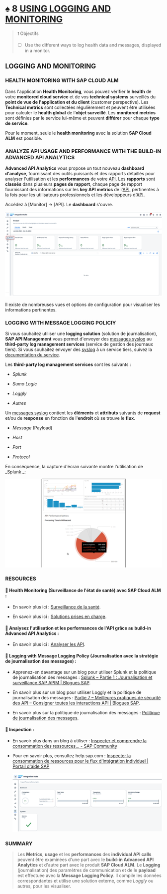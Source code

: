 # ♠ 8 [USING LOGGING AND MONITORING](https://learning.sap.com/learning-journeys/developing-with-sap-integration-suite/using-logging-and-monitoring_e83faa28-1ebd-41e5-87b7-1a053c336b36)

> :exclamation: Objectifs
>
> - [ ] Use the different ways to log health data and messages, displayed in a monitor.

## LOGGING AND MONITORING

### HEALTH MONITORING WITH SAP CLOUD ALM

Dans l'application **Health Monitoring**, vous pouvez vérifier le **health** de votre **monitored cloud service** et de vos **technical systems** surveillés du **point de vue de l'application et du client** (customer perspective). Les **Technical metrics** sont collectées régulièrement et peuvent être utilisées pour calculer le **health global** de l’**objet surveillé**. Les **monitored metrics** sont définies par le service lui-même et peuvent **différer** pour chaque **type de service**.

Pour le moment, seule le **health monitoring** avec la solution **SAP Cloud ALM** est possible.

### ANALYZE API USAGE AND PERFORMANCE WITH THE BUILD-IN ADVANCED API ANALYTICS

**Advanced API Analytics** vous propose un tout nouveau **dashboard d'analyse**, fournissant des outils puissants et des rapports détaillés pour analyser l'utilisation et les **performances** de votre [API](../☼%20UNIT%200%20-%20Lexicon/♠%20API.md). Les **rapports** sont **classés** dans plusieurs **pages de rapport**, chaque page de rapport fournissant des informations sur les **key API metrics** de l'[API](../☼%20UNIT%200%20-%20Lexicon/♠%20API.md), pertinentes à la fois pour les utilisateurs professionnels et les développeurs d'[API](../☼%20UNIT%200%20-%20Lexicon/♠%20API.md).

Accédez à [Monitor] → [API]. Le **dashboard** s'ouvre.

![](./RESSOURCES/CLD900_U3_L7_01.png)

Il existe de nombreuses vues et options de configuration pour visualiser les informations pertinentes.

### LOGGING WITH MESSAGE LOGGING POLICIY

Si vous souhaitez utiliser une **logging solution** (solution de journalisation), **SAP API Management** vous permet d'envoyer des [messages syslog](../☼%20UNIT%200%20-%20Lexicon/♠%20Messages%20Syslog.md) au **third-party log management services** (service de gestion des journaux tiers). Si vous souhaitez envoyer des [syslog](../☼%20UNIT%200%20-%20Lexicon/♠%20Messages%20Syslog.md) à un service tiers, suivez la [documentation du service](https://help.sap.com/docs/sap-api-management/sap-api-management/message-logging-policy?version=Cloud).

Les **third-party log management services** sont les suivants :

- _Splunk_

- _Sumo Logic_

- _Loggly_

- _Autres_

Un [messages syslog](../☼%20UNIT%200%20-%20Lexicon/♠%20Messages%20Syslog.md) contient les **éléments** et **attributs** suivants de **request** et/ou de **response** en fonction de l'**endroit** où se trouve le **flux**.

- _Message_ (Payload)

- _Host_

- _Port_

- _Protocol_

En conséquence, la capture d'écran suivante montre l'utilisation de _Splunk _:

![](./RESSOURCES/CLD900_20_U3L8_002_scr.png)

### RESOURCES

#### :small_red_triangle_down: **Health Monitoring (Surveillance de l'état de santé) avec SAP Cloud ALM** :

- En savoir plus ici : [Surveillance de la santé](https://support.sap.com/en/alm/sap-cloud-alm/operations/expert-portal/health-monitoring.html).

- En savoir plus ici : [Solutions prises en charge](https://help.sap.com/docs/cloud-alm/setup-administration/supported-solutions).

#### :small_red_triangle_down: **Analysez l'utilisation et les performances de l'API grâce au build-in Advanced API Analytics** :

- En savoir plus ici : [Analyser les API](https://help.sap.com/docs/SAP_CLOUD_PLATFORM_API_MANAGEMENT/66d066d903c2473f81ec33acfe2ccdb4/7712c611015045afb47d7c244fffee63.html?locale=en-US).

#### :small_red_triangle_down: **Logging with Message Logging Policy** (Journalisation avec la stratégie de journalisation des messages) :

- Apprenez-en davantage sur un blog pour utiliser Splunk et la politique de journalisation des messages : [Splunk – Partie 1 : Journalisation et surveillance SAP APIM | Blogues SAP](https://blogs.sap.com/2020/05/12/splunk-part-1-sap-apim-logging-monitoring/).

- En savoir plus sur un blog pour utiliser Loggly et la politique de journalisation des messages : [Partie 7 – Meilleures pratiques de sécurité des API – Consigner toutes les interactions API | Blogues SAP](https://blogs.sap.com/2017/08/21/sap-cloud-platform-api-management-log-all-api-interactions/).

- En savoir plus sur la politique de journalisation des messages : [Politique de journalisation des messages](https://help.sap.com/doc/66d066d903c2473f81ec33acfe2ccdb4/Cloud/en-US/6407ae7701814caa8a5107bdc3f44fe2.html).

#### :small_red_triangle_down: **Inspection** :

- En savoir plus dans un blog à utiliser : [Inspecter et comprendre la consommation des ressources... - SAP Community](https://community.sap.com/t5/technology-blogs-by-sap/inspecting-and-understanding-resource-consumption-of-your-integration/ba-p/13567246)

- Pour en savoir plus, consultez help.sap.com : [Inspecter la consommation de ressources pour le flux d'intégration individuel | Portail d'aide SAP](https://help.sap.com/docs/cloud-integration/sap-cloud-integration/inspect-resource-consumption-for-individual-integration-flow?q=Inspect%20Resource%20Consumption)

  ![](./RESSOURCES/CLD900_U3_L7_02.png)

### SUMMARY

> Les **Metrics**, **usage** et les **performances** des **individual API calls** peuvent être examinées d'une part avec le **build-in Advanced API Analytics** et d'autre part avec le produit **SAP Cloud ALM.** Le **Logging** (journalisation) des paramètres de communication et de le **payload** est effectuée avec la **Message Logging Policy**. Il compile les données correspondantes et utilise une solution externe, comme _Loggly_ ou autres, pour les visualiser.
